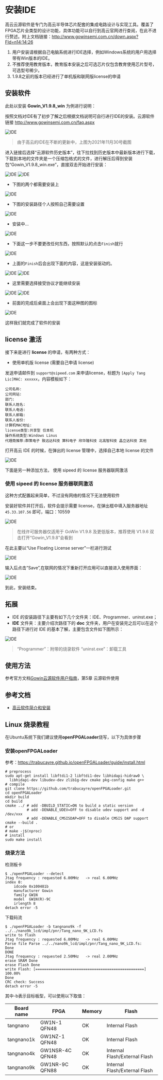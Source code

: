 # 安装IDE 

高云云源软件是专门为高云半导体芯片配套的集成电路设计与实现工具。覆盖了FPGA芯片全类型的设计功能，具体功能可以自行到高云官网进行查阅，在此不进行赘述。附上文档链接：<http://www.gowinsemi.com.cn/down.aspx?FId=n14:14:26>


1. 用户安装请根据自己电脑系统进行IDE选择，例如Windows系统的用户用选择带有Win版本的IDE。
2. 不推荐使用教育版本，教育版本安装之后可选芯片仅包含教育使用芯片型号，可选型号稀少。
3. 1.9.8之前的版本已经进行了单机版和联网版license的申请


## 安装软件

此处以安装 **Gowin_V1.9.8_win** 为例进行说明：

按照文档对IDE有了初步了解之后根据文档说明可自行进行IDE的安装。云源软件链接 http://www.gowinsemi.com.cn/faq.aspx

![IDE](./assets/IDE-1.png)

> 由于高云的IDE在不断的更新中，上图为2021年11月30号截图

进入链接后选择“云源软件历史版本”，往下拉找到历史版本中最新版本进行下载，下载到本地的文件夹是一个压缩包格式的文件，进行解压后得到安装包“Gowin_V1.9.8_win.exe”，直接双击开始进行安装：

![IDE](./assets/IDE-2.png)
![IDE](./assets/IDE-3.png)
- 下图的两个都需要安装上

![IDE](./assets/IDE-4.png)
- 下图的安装路径个人按照自己需要设置
  
![IDE](./assets/IDE-5.png)
- 安装中...
  
![IDE](./assets/IDE-6.png)
- 下面这一步不要更改任何东西，按照默认的点击`Finish`就行

![IDE](./assets/IDE-7.png)
- 上面的`Finish`后会出现下面的内容，这是安装驱动的。

![IDE](./assets/IDE-8.png)
![IDE](./assets/IDE-9.png)
- 这里需要选择接受协议才能继续安装
  
![IDE](./assets/IDE-10.png)
![IDE](./assets/IDE-11.png)
- 前面的完成后桌面上会出现下面这种图的图标
  
![IDE](./assets/IDE-12.png)

这样我们就完成了软件的安装

## license 激活

接下来是进行 **license** 的申请，有两种方式：

- 使用单机版 license (需要自己申请 license)

发送申请邮件到 `support@sipeed.com` 来申请license，标题为 `[Apply Tang Lic]MAC: xxxxxx`，内容模板如下：

```
公司名称:
公司网站:
部门:
联系人姓名:
联系人电话:
联系人邮箱:
联系人省份:
计算机MAC地址:
license类型:共享型 仅本机
操作系统类型:Windows Linus
代理商推荐:群策电子 致远达科技 算科电子 欣华隆科技 北高智科技 晶立达科技 其他
```

打开高云 IDE 的时候，在弹出的 license 管理中，选择自己本地 license 的文件

![IDE](./assets/IDE-13.png)

下面是另一种添加方法， 使用 sipeed 的 license 服务器联网激活

### 使用 sipeed 的 license 服务器联网激活

这种方式配置起来简单，不过没有网络的情况下无法使用软件

安装好软件并打开后，软件会提示需要 license，在弹出框中填入服务器地址 `45.33.107.56` 即可，端口：10559

![IDE](./assets/IDE-14.png)

> 在线许可服务器仅适用于 GoWin V1.9.8 及更低版本，推荐使用 V1.9.6
双击打开“Gowin_V1.9.8”会看到



在此主要以“Use Floating License server”一栏进行测试

![IDE](./assets/IDE-15.png)

输入后点击“Save”,在联网的情况下重新打开应用可以直接进入使用界面：

![IDE](./assets/IDE-16.png)

到此，安装结束。


## 拓展
- IDE 的安装路径下主要有如下几个文件夹：IDE、Programmer、uninst.exe；
- **IDE** 文件夹：主要介绍次路径下的 **doc** 文件夹，用户在安装完之后可以在这个路径下进行对 IDE 的基本了解，主要包含文件如下图所示：

![IDE](./assets/IDE-17.png)

> “Programmer”：附带的烧录软件
> “uninst.exe”：卸载工具


## 使用方法

参考官方文档[Gowin云源软件用户指南](http://cdn.gowinsemi.com.cn/SUG100-1.8_Gowin%E4%BA%91%E6%BA%90%E8%BD%AF%E4%BB%B6%E7%94%A8%E6%88%B7%E6%8C%87%E5%8D%97.pdf)，第5章 云源软件使用

## 参考文档

+ [高云软件简介和安装](http://cdn.gowinsemi.com.cn/%E9%AB%98%E4%BA%91%E8%BD%AF%E4%BB%B6%E7%AE%80%E4%BB%8B%E5%92%8C%E5%AE%89%E8%A3%85.pdf)


## Linux 烧录教程


在Ubuntu系统下我们建议使用**openFPGALoader**烧写，以下为具体步骤

### 安装openFPGALoader
参考：https://trabucayre.github.io/openFPGALoader/guide/install.html
```
# preprocess
sudo apt-get install libftdi1-2 libftdi1-dev libhidapi-hidraw0 \
  libhidapi-dev libudev-dev zlib1g-dev cmake pkg-config make g++
# compile
git clone https://github.com/trabucayre/openFPGALoader.git
cd openFPGALoader
mkdir build
cd build
cmake ../ # add -DBUILD_STATIC=ON to build a static version
          # add -DENABLE_UDEV=OFF to disable udev support and -d /dev/xxx
          # add -DENABLE_CMSISDAP=OFF to disable CMSIS DAP support
cmake --build .
# or
# make -j$(nproc)
# install
sudo make install
```

### 烧录方法
检测板卡
```
$ ./openFPGALoader --detect
Jtag frequency : requested 6.00MHz   -> real 6.00MHz  
index 0:
	idcode 0x100481b
	manufacturer Gowin
	family GW1N
	model  GW1N(R)-9C
	irlength 8
detach error -5

```
下载码流
```
$ ./openFPGALoader -b tangnano9k -f ../../nano9k_lcd/impl/pnr/Tang_nano_9K_LCD.fs
write to flash
Jtag frequency : requested 6.00MHz   -> real 6.00MHz  
Parse file Parse ../../nano9k_lcd/impl/pnr/Tang_nano_9K_LCD.fs: 
Done
DONE
Jtag frequency : requested 2.50MHz   -> real 2.00MHz  
erase SRAM Done
erase Flash Done
write Flash: [==================================================] 100.00%
Done
CRC check: Success
detach error -5

```

其中-b表示目标板型，可以使用以下取值：

|Board name|FPGA|Memory|Flash|
|--|--|--|--|
|tangnano|GW1N-1 QFN48|OK|Internal Flash|
|tangnano1k|GW1NZ-1 QFN48|OK|Internal Flash|
|tangnano4k|GW1NSR-4C QFN48|OK|Internal Flash/External Flash|
|tangnano9k|GW1NR-9C QFN88|OK|Internal Flash/External Flash|


